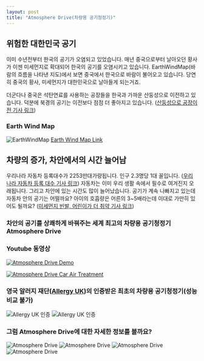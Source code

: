 ```yaml
---
layout: post
title: "Atmosphere Drive(차량용 공기청정기)"
---
```


## 위험한 대한민국 공기

이미 수년전부터 한국의 공기가 오염되고 있었습니다.
매년 중국으로부터 날아오던 황사가 이젠 미세먼지로 확대되어 한국의 공기를 오염시키고 있습니다.
EarthWindMap(바람의 흐름을 나타낸 지도)에서 보면 중국에서 한국으로 바람이 불어오고 있습니다.
당연히 중국의 황사, 미세먼지가 대한민국으로 날아들게 되는거죠.

더군다나 중국은 석탄연료를 사용하는 공장들을 한국과 가까운 산둥성으로 이전하고 있습니다.
덕분에 북경의 공기는 이전보다 점점 더 좋아지고 있습니다.
([산둥성으로 공장이전 기사 링크](http://mn.kbs.co.kr/news/view.do?ncd=3620511))

### Earth Wind Map
![EarthWindMap](https://amwaybusiness.github.io/img/korea_air.jpg)
[Earth Wind Map Link](https://earth.nullschool.net/#current/chem/surface/level/overlay=cosc/orthographic=-234.39,36.47,3000)

## 차량의 증가, 차안에서의 시간 늘어남

우리나라 자동차 등록대수가 2253만대가량됩니다. 인구 2.3명당 1대 꼴입니다.
([우리나라 자동차 등록 대수 기사 링크](https://www.msn.com/ko-kr/money/topstories/%EC%9E%90%EB%8F%99%EC%B0%A8-%EB%93%B1%EB%A1%9D%EB%8C%80%EC%88%98-2253%EB%A7%8C%EB%8C%80%E2%80%A6%EC%9D%B8%EA%B5%AC-23%EB%AA%85%EB%8B%B9-1%EB%8C%80%EA%BC%B4-%EB%B3%B4%EC%9C%A0/ar-AAuN9vY))
자동차는 이미 우리 생활 속에서 필수로 여겨진지 오래됩니다.
그리고 차안에 있는 시간도 많이 늘어났습니다.
공기가 계속 나빠지고 있는데 자동차 안의 공기는 어떨까요?
아이의 호흡량은 어른의 3~5배라는데 이대로 가만히 있어도 될까요?
([미세먼지 빈발, 어린이가 더 취약 기사 링크](http://news.kbs.co.kr/news/view.do?ncd=3453023))

### 차안의 공기를 상쾌하게 바꿔주는 세계 최고의 차량용 공기청정기 Atmosphere Drive
### Youtube 동영상

[![Atmosphere Drive Demo](http://img.youtube.com/vi/ppNajnxE2r4/0.jpg)](https://www.youtube.com/watch?v=ppNajnxE2r4)

[![Atmosphere Drive Car Air Treatment](http://img.youtube.com/vi/VMlDwImAKB8/0.jpg)](https://www.youtube.com/watch?v=VMlDwImAKB8)

### 영국 알러지 재단([Allergy UK](https://www.allergyuk.org/get-help/products/filter/product_type:Air%20Purifiers/manufacturer:Amway%20Corp.#products))의 인증받은 최초의 차량용 공기청정기(성능 비교 불가)
![Allergy UK 인증](https://amwaybusiness.github.io/img/allergyuk.jpg)
![Allergy UK 인증](https://amwaybusiness.github.io/img/approvedallergyuk.jpg)

### 그럼 Atmosphere Drive에 대한 자세한 정보를 볼까요?

![Atmosphere Drive](https://amwaybusiness.github.io/img/atmo_drive_01.jpg)
![Atmosphere Drive](https://amwaybusiness.github.io/img/atmo_drive_02.jpg)
![Atmosphere Drive](https://amwaybusiness.github.io/img/airpurify.jpg)
![Atmosphere Drive](https://amwaybusiness.github.io/img/atmo_drive_03v1.jpg)
